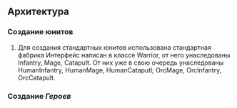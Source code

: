 ## Архитектура
### Создание юнитов
1) Для создания стандартных юнитов использована стандартная фабрика
Интерфейс написан в классе Warrior, от него унаследованы Infantry, Mage, Catapult. От них уже в свою очередь унаследованы 
HumanInfantry, HumanMage, HumanCataputl; OrcMage, OrcInfantry, OrcCatapult.


### Создание _Героев_
